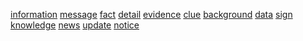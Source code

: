 [information](http://dict.youdao.com/w/eng/information/#keyfrom=dict2.index) [message](http://dict.youdao.com/w/eng/message/#keyfrom=dict2.index) [fact](http://dict.youdao.com/w/eng/fact/#keyfrom=dict2.index) [detail](http://dict.youdao.com/w/eng/detail/#keyfrom=dict2.index) [evidence](http://dict.youdao.com/w/eng/evidence/#keyfrom=dict2.index) [clue](http://dict.youdao.com/w/eng/clue/#keyfrom=dict2.index) [background](http://dict.youdao.com/w/eng/background/#keyfrom=dict2.index) [data](http://dict.youdao.com/w/eng/data/#keyfrom=dict2.index) [sign](http://dict.youdao.com/w/eng/sign/#keyfrom=dict2.index) [knowledge](http://dict.youdao.com/w/eng/knowledge/#keyfrom=dict2.index) [news](http://dict.youdao.com/w/eng/news/#keyfrom=dict2.index) [update](http://dict.youdao.com/w/eng/update/#keyfrom=dict2.index) [notice](http://dict.youdao.com/w/eng/notice/#keyfrom=dict2.index)